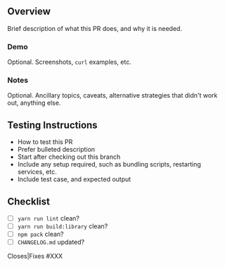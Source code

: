 ## Overview

Brief description of what this PR does, and why it is needed.


### Demo

Optional. Screenshots, `curl` examples, etc.


### Notes

Optional. Ancillary topics, caveats, alternative strategies that didn't work out, anything else.


## Testing Instructions

 * How to test this PR
 * Prefer bulleted description
 * Start after checking out this branch
 * Include any setup required, such as bundling scripts, restarting services, etc.
 * Include test case, and expected output

## Checklist
- [ ] `yarn run lint` clean?
- [ ] `yarn run build:library` clean?
- [ ] `npm pack` clean?
- [ ] `CHANGELOG.md` updated?

Closes|Fixes #XXX

